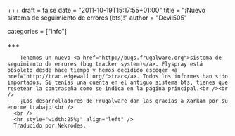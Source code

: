 
+++
draft = false
date = "2011-10-19T15:17:55+01:00"
title = "¡Nuevo sistema de seguimiento de errores (bts)!"
author = "Devil505"

categories = ["info"]

+++

        Tenemos un nuevo <a href="http://bugs.frugalware.org">sistema de seguimiento de errores (bug tracker system)</a>. Flyspray está obsoleto desde hace tiempo y hemos decidido escoger <a href="http://trac.edgewall.org/">trac</a>. Todos los informes han sido importados. Si tenías una cuenta en el antiguo sistema bts, tienes que resetear la contraseña como se indica en la página principal.<br /><br />
        ¡Los desarrolladores de Frugalware dan las gracias a Xarkam por su enorme trabajo!<br />
      <br />
      <hr style="width:25%;" align="left" />
      Traducido por Nekrodes.
             
        